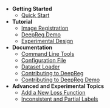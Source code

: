 <!-- docs/_sidebar.md -->

- **Getting Started**
  - [Quick Start](quick_start.md)
- **Tutorial**
  - [Image Registration](tutorial_registration.md)
  - [DeepReg Demo](tutorial_demo.md)
  - [Experimental Design](tutorial_experiment.md)
- **Documentation**
  - [Command Line Tools](doc_command.md)
  - [Configuration File](doc_configuration.md)
  - [Dataset Loader](doc_data_loader.md)
  - [Contributing to DeepReg](CONTRIBUTING.md)
  - [Contributing to DeepReg Demo](doc_demo_requirement.md)
- **Advanced and Experimental Topics**
  - [Add a New Loss Function](doc_add_loss.md)
  - [Inconsistent and Partial Labels](doc_label_sampling.md)

